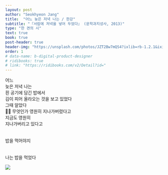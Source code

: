 ```yaml
---
layout: post
author: "Seokhyeon Jang"
title:  "어느 늦은 저녁 나는 / 한강"
subtitle: "『서랍에 저녁을 넣어 두었다』 (문학과지성사, 2013)"
type: "한 켠의 시"
text: true
book: true
post-header: true
header-img: "https://unsplash.com/photos/JZT2Bw7mQS4?ixlib=rb-1.2.1&ixid=eyJhcHBfaWQiOjEyMDd9&auto=format&fit=crop&w=1534&q=80"
order: 1
# data-name: b-digital-product-designer
# ridibooks: true
# link: "https://ridibooks.com/v2/Detail?id="
---
```


어느 <br>
늦은 저녁 나는 <br>
흰 공기에 담긴 밥에서 <br>
김이 피어 올라오는 것을 보고 있었다<br>
그때 알았다<br>
무엇인가 영원히 지나가버렸다고<br>
지금도 영원히<br>
지나가버리고 있다고<br>
<br><br>
밥을 먹어야지 <br>
<br><br>
나는 밥을 먹었다

<img src="https://unsplash.com/photos/a5ToDH34m0I">


